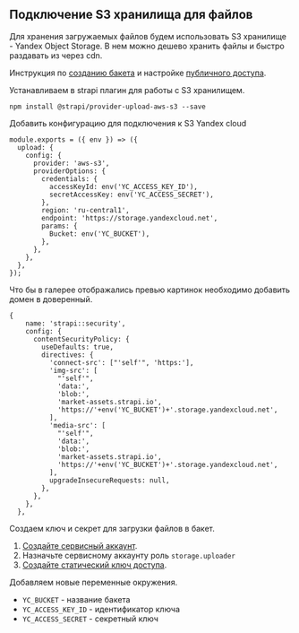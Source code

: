 ## Подключение S3 хранилища для файлов

Для хранения загружаемых файлов будем использовать S3 хранилище - Yandex Object Storage.
В нем можно дешево хранить файлы и быстро раздавать из через cdn.

Инструкция по [созданию бакета](https://yandex.cloud/ru/docs/storage/operations/buckets/create)
и настройке [публичного доступа](https://yandex.cloud/ru/docs/storage/operations/buckets/bucket-availability).

Устанавливаем в strapi плагин для работы с S3 хранилищем.

```
npm install @strapi/provider-upload-aws-s3 --save
```

Добавить конфигурацию для подключения к S3 Yandex cloud

```
module.exports = ({ env }) => ({
  upload: {
    config: {
      provider: 'aws-s3',
      providerOptions: {
        credentials: {
          accessKeyId: env('YC_ACCESS_KEY_ID'),
          secretAccessKey: env('YC_ACCESS_SECRET'),
        },
        region: 'ru-central1',
        endpoint: 'https://storage.yandexcloud.net',
        params: {
          Bucket: env('YC_BUCKET'),
        },
      },
    },
  },
});
```

Что бы в галерее отображались превью картинок необходимо добавить домен в доверенный.

```
{
    name: 'strapi::security',
    config: {
      contentSecurityPolicy: {
        useDefaults: true,
        directives: {
          'connect-src': ["'self'", 'https:'],
          'img-src': [
            "'self'",
            'data:',
            'blob:',
            'market-assets.strapi.io',
            'https://'+env('YC_BUCKET')+'.storage.yandexcloud.net',
          ],
          'media-src': [
            "'self'",
            'data:',
            'blob:',
            'market-assets.strapi.io',
            'https://'+env('YC_BUCKET')+'.storage.yandexcloud.net',
          ],
          upgradeInsecureRequests: null,
        },
      },
    },
  },
```

Создаем ключ и секрет для загрузки файлов в бакет.

1. [Создайте сервисный аккаунт](https://yandex.cloud/ru/docs/iam/operations/sa/create).
2. Назначьте сервисному аккаунту роль `storage.uploader`
3. [Создайте статический ключ доступа](https://yandex.cloud/ru/docs/iam/operations/sa/create-access-key).

Добавляем новые переменные окружения.

- `YC_BUCKET` - название бакета
- `YC_ACCESS_KEY_ID` - идентификатор ключа
- `YC_ACCESS_SECRET` - секретный ключ
